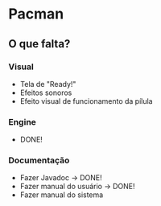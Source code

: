 # Pacman

## O que falta?

### Visual

- Tela de "Ready!"
- Efeitos sonoros
- Efeito visual de funcionamento da pílula

### Engine

- DONE!

### Documentação

- Fazer Javadoc -> DONE!
- Fazer manual do usuário -> DONE!
- Fazer manual do sistema

